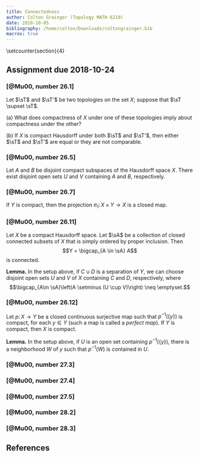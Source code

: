 ```yaml
---
title: Connectedness
author: Colton Grainger (Topology MATH 6210)
date: 2018-10-05
bibliography: /home/colton/Downloads/coltongrainger.bib
macros: true
---
```


\setcounter{section}{4}

## Assignment due 2018-10-24

### [@Mu00, number 26.1]

Let $\sT$ and $\sT'$ be two topologies on the set $X$; suppose that $\sT \supset \sT$. 

(a) What does compactness of $X$ under one of these topologies imply about compactness under the other?

(b) If $X$ is compact Hausdorff under both $\sT$ and $\sT'$, then either $\sT$ and $\sT'$ are equal or they are not comparable.

### [@Mu00, number 26.5]

Let $A$ and $B$ be disjoint compact subspaces of the Hausdorff space $X$. There exist disjoint open sets $U$ and $V$ containing $A$ and $B$, respectively.

### [@Mu00, number 26.7]

If $Y$ is compact, then the projection $\pi_1 \colon X \times Y \to X$ is a closed map.

### [@Mu00, number 26.11]

Let $X$ be a compact Hausdorff space. Let $\sA$ be a collection of closed connected subsets of $X$ that is simply ordered by proper inclusion. Then $$Y = \bigcap_{A \in \sA} A$$ is connected. 

**Lemma.** In the setup above, if $C \cup D$ is a separation of $Y$, we can choose disjoint open sets $U$ and $V$ of $X$ containing $C$ and $D$, respectively, where $$\bigcap_{A\in \sA}\left(A \setminus (U \cup V)\right) \neq \emptyset.$$

### [@Mu00, number 26.12]

Let $p \colon X \to Y$ be a closed continuous surjective map such that $p^{-1}(\{y\})$ is compact, for each $y \in Y$ (such a map is called a *perfect map*). If $Y$ is compact, then $X$ is compact.

**Lemma.** In the setup above, if $U$ is an open set containing $p^{-1}(\{y\})$, there is a neighborhood $W$ of $y$ such that $p^{-1}(W)$ is contained in $U$.

### [@Mu00, number 27.3]
### [@Mu00, number 27.4]
### [@Mu00, number 27.5]
### [@Mu00, number 28.2]
### [@Mu00, number 28.3]

## References
